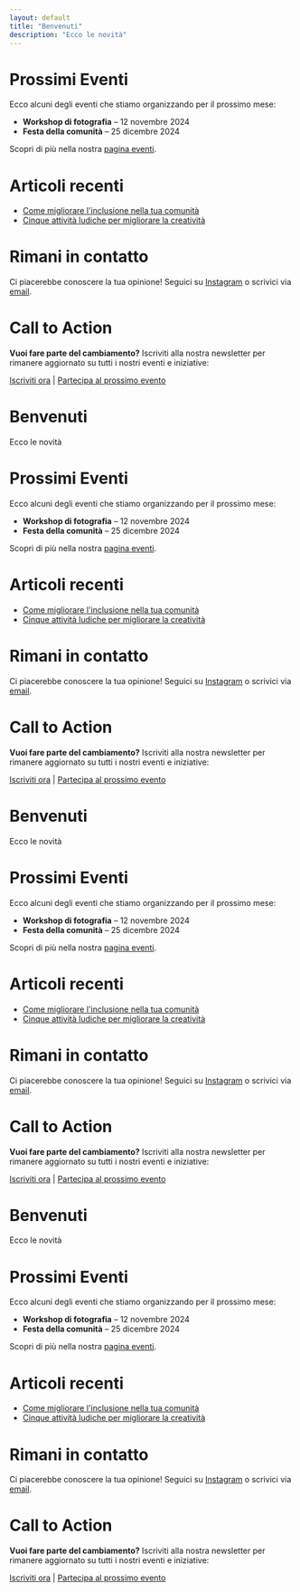 ```yaml
---
layout: default
title: "Benvenuti"
description: "Ecco le novità"
---
```


# Prossimi Eventi
Ecco alcuni degli eventi che stiamo organizzando per il prossimo mese:

- **Workshop di fotografia** – 12 novembre 2024
- **Festa della comunità** – 25 dicembre 2024

Scopri di più nella nostra [pagina eventi](/eventi/).

# Articoli recenti

- [Come migliorare l'inclusione nella tua comunità](/articles/inclusione-comunita)
- [Cinque attività ludiche per migliorare la creatività](/articles/attivita-ludiche-creativita)

# Rimani in contatto

Ci piacerebbe conoscere la tua opinione! Seguici su [Instagram](https://instagram.com/associazione) o scrivici via [email](mailto:info@associazione.it).

# Call to Action

**Vuoi fare parte del cambiamento?** Iscriviti alla nostra newsletter per rimanere aggiornato su tutti i nostri eventi e iniziative:

[Iscriviti ora](/newsletter) | [Partecipa al prossimo evento](/events)

# Benvenuti
Ecco le novità

# Prossimi Eventi
Ecco alcuni degli eventi che stiamo organizzando per il prossimo mese:

- **Workshop di fotografia** – 12 novembre 2024
- **Festa della comunità** – 25 dicembre 2024

Scopri di più nella nostra [pagina eventi](/events/).

# Articoli recenti

- [Come migliorare l'inclusione nella tua comunità](/articles/inclusione-comunita)
- [Cinque attività ludiche per migliorare la creatività](/articles/attivita-ludiche-creativita)

# Rimani in contatto

Ci piacerebbe conoscere la tua opinione! Seguici su [Instagram](https://instagram.com/associazione) o scrivici via [email](mailto:info@associazione.it).

# Call to Action

**Vuoi fare parte del cambiamento?** Iscriviti alla nostra newsletter per rimanere aggiornato su tutti i nostri eventi e iniziative:

[Iscriviti ora](/newsletter) | [Partecipa al prossimo evento](/events)

# Benvenuti
Ecco le novità

# Prossimi Eventi
Ecco alcuni degli eventi che stiamo organizzando per il prossimo mese:

- **Workshop di fotografia** – 12 novembre 2024
- **Festa della comunità** – 25 dicembre 2024

Scopri di più nella nostra [pagina eventi](/events/).

# Articoli recenti

- [Come migliorare l'inclusione nella tua comunità](/articles/inclusione-comunita)
- [Cinque attività ludiche per migliorare la creatività](/articles/attivita-ludiche-creativita)

# Rimani in contatto

Ci piacerebbe conoscere la tua opinione! Seguici su [Instagram](https://instagram.com/associazione) o scrivici via [email](mailto:info@associazione.it).

# Call to Action

**Vuoi fare parte del cambiamento?** Iscriviti alla nostra newsletter per rimanere aggiornato su tutti i nostri eventi e iniziative:

[Iscriviti ora](/newsletter) | [Partecipa al prossimo evento](/events)

# Benvenuti
Ecco le novità

# Prossimi Eventi
Ecco alcuni degli eventi che stiamo organizzando per il prossimo mese:

- **Workshop di fotografia** – 12 novembre 2024
- **Festa della comunità** – 25 dicembre 2024

Scopri di più nella nostra [pagina eventi](/events/).

# Articoli recenti

- [Come migliorare l'inclusione nella tua comunità](/articles/inclusione-comunita)
- [Cinque attività ludiche per migliorare la creatività](/articles/attivita-ludiche-creativita)

# Rimani in contatto

Ci piacerebbe conoscere la tua opinione! Seguici su [Instagram](https://instagram.com/associazione) o scrivici via [email](mailto:info@associazione.it).

# Call to Action

**Vuoi fare parte del cambiamento?** Iscriviti alla nostra newsletter per rimanere aggiornato su tutti i nostri eventi e iniziative:

[Iscriviti ora](/newsletter) | [Partecipa al prossimo evento](/events)